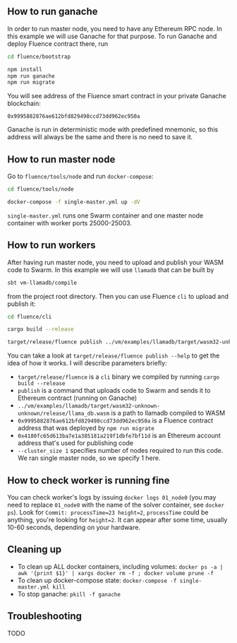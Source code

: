 ## How to run ganache
In order to run master node, you need to have any Ethereum RPC node. In this example we will use Ganache for that purpose. To run Ganache and deploy Fluence contract there, run
```bash
cd fluence/bootstrap

npm install
npm run ganache
npm run migrate
```

You will see address of the Fluence smart contract in your private Ganache blockchain:
```
0x9995882876ae612bfd829498ccd73dd962ec950a
```

Ganache is run in deterministic mode with predefined mnemonic, so this address will always be the same and there is no need to save it.

## How to run master node
Go to `fluence/tools/node` and run `docker-compose`:
```bash
cd fluence/tools/node

docker-compose -f single-master.yml up -dV
```

`single-master.yml` runs one Swarm container and one master node container with worker ports 25000-25003.

## How to run workers

After having run master node, you need to upload and publish your WASM code to Swarm. In this example we will use `llamadb` that can be built by 
```bash
sbt vm-llamadb/compile
```
from the project root directory. Then you can use Fluence `cli` to upload and publish it:

```bash
cd fluence/cli

cargo build --release

target/release/fluence publish ../vm/examples/llamadb/target/wasm32-unknown-unknown/release/llama_db.wasm 0x9995882876ae612bfd829498ccd73dd962ec950a 0x4180fc65d613ba7e1a385181a219f1dbfe7bf11d --cluster_size 1
```

You can take a look at `target/release/fluence publish --help` to get the idea of how it works. I will describe parameters briefly:

- `target/release/fluence` is a `cli` binary we compiled by running `cargo build --release`
- `publish` is a command that uploads code to Swarm and sends it to Ethereum contract (running on Ganache)
- `../vm/examples/llamadb/target/wasm32-unknown-unknown/release/llama_db.wasm` is a path to llamadb compiled to WASM
- `0x9995882876ae612bfd829498ccd73dd962ec950a` is a Fluence contract address that was deployed by `npm run migrate`
- `0x4180fc65d613ba7e1a385181a219f1dbfe7bf11d` is an Ethereum account address that's used for publishing code
- `--cluster_size 1` specifies number of nodes required to run this code. We ran single master node, so we specify 1 here.

## How to check worker is running fine
You can check worker's logs by issuing `docker logs 01_node0` (you may need to replace `01_node0` with the name of the solver container, see `docker ps`). Look for `Commit: processTime=23 height=2`, `processTime` could be anything, you're looking for `height=2`. It can appear after some time, usually 10-60 seconds, depending on your hardware.

## Cleaning up
- To clean up ALL docker containers, including volumes: `docker ps -a | awk '{print $1}' | xargs docker rm -f ; docker volume prune -f`
- To clean up docker-compose state: `docker-compose -f single-master.yml kill`
- To stop ganache: `pkill -f ganache`

## Troubleshooting
TODO
